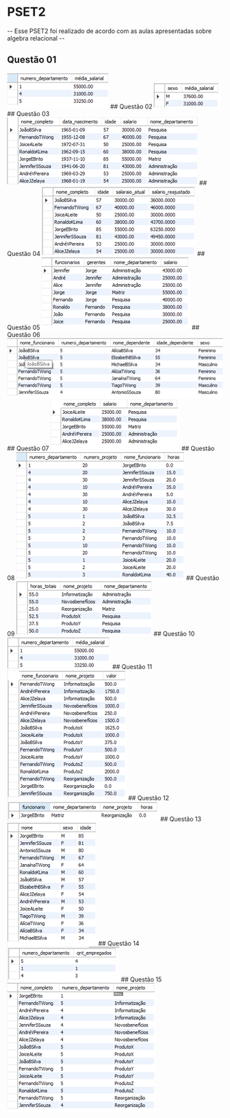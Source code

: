 # PSET2 
-- Esse PSET2 foi realizado de acordo com as aulas apresentadas sobre algebra relacional --


## Questão 01
<img src="q1.png"> 
## Questão 02
<img src="q2.png">
## Questão 03
<img src="q3.png"> 
## Questão 04
<img src="q4.png">
## Questão 05
<img src="q5.png">
## Questão 06
<img src="q6.png">
## Questão 07
<img src="q7.png">
## Questão 08
<img src="q8.png">
## Questão 09
<img src="q9.png">
## Questão 10
<img src="q10.png">
## Questão 11
<img src="q11.png">
## Questão 12
<img src="q12.png"> 
## Questão 13
<img src="q13.png"> 
## Questão 14
<img src="q14.png"> 
## Questão 15
<img src="q15.png"> 
